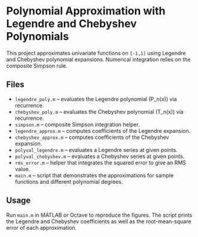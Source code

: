 # Polynomial Approximation with Legendre and Chebyshev Polynomials

This project approximates univariate functions on `[-1,1]` using Legendre and Chebyshev polynomial expansions. Numerical integration relies on the composite Simpson rule.

## Files
- `legendre_poly.m` – evaluates the Legendre polynomial \(P_n(x)\) via recurrence.
- `chebyshev_poly.m` – evaluates the Chebyshev polynomial \(T_n(x)\) via recurrence.
- `simpson.m` – composite Simpson integration helper.
- `legendre_approx.m` – computes coefficients of the Legendre expansion.
- `chebyshev_approx.m` – computes coefficients of the Chebyshev expansion.
- `polyval_legendre.m` – evaluates a Legendre series at given points.
- `polyval_chebyshev.m` – evaluates a Chebyshev series at given points.
- `rms_error.m` – helper that integrates the squared error to give an RMS value.
- `main.m` – script that demonstrates the approximations for sample functions and different polynomial degrees.

## Usage
Run `main.m` in MATLAB or Octave to reproduce the figures. The script prints the Legendre and Chebyshev coefficients as well as the root-mean-square error of each approximation.
